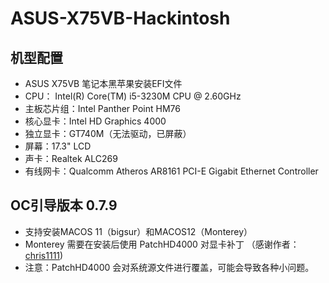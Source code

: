 
# ASUS-X75VB-Hackintosh

## 机型配置
* ASUS X75VB 笔记本黑苹果安装EFI文件
* CPU： Intel(R) Core(TM) i5-3230M CPU @ 2.60GHz
* 主板芯片组：Intel Panther Point HM76
* 核心显卡：Intel HD Graphics 4000
* 独立显卡：GT740M（无法驱动，已屏蔽）
* 屏幕：17.3" LCD
* 声卡：Realtek ALC269
* 有线网卡：Qualcomm Atheros AR8161 PCI-E Gigabit Ethernet Controller

## OC引导版本 0.7.9
* 支持安装MACOS 11（bigsur）和MACOS12（Monterey）
* Monterey 需要在安装后使用 PatchHD4000 对显卡补丁 （感谢作者：[chris1111](https://github.com/chris1111/Patch-HD4000-Monterey))
* 注意：PatchHD4000 会对系统源文件进行覆盖，可能会导致各种小问题。
